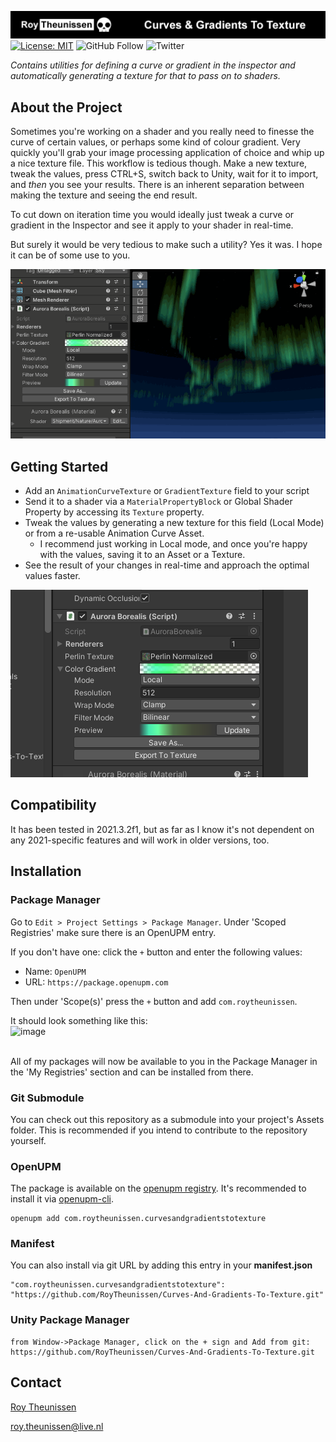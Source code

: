 [![Roy Theunissen](Documentation~/Github%20Header.jpg)](http://roytheunissen.com)
[![License: MIT](https://img.shields.io/badge/License-MIT-brightgreen.svg)](LICENSE.md)
![GitHub Follow](https://img.shields.io/github/followers/RoyTheunissen?label=RoyTheunissen&style=social) ![Twitter](https://img.shields.io/twitter/follow/Roy_Theunissen?style=social)

_Contains utilities for defining a curve or gradient in the inspector and automatically generating a texture for that to pass on to shaders._

## About the Project

Sometimes you're working on a shader and you really need to finesse the curve of certain values, or perhaps some kind of colour gradient. Very quickly you'll grab your image processing application of choice and whip up a nice texture file. This workflow is tedious though. Make a new texture, tweak the values, press CTRL+S, switch back to Unity, wait for it to import, and _then_ you see your results. There is an inherent separation between making the texture and seeing the end result.

To cut down on iteration time you would ideally just tweak a curve or gradient in the Inspector and see it apply to your shader in real-time.

But surely it would be very tedious to make such a utility? Yes it was. I hope it can be of some use to you.

<!-- [TO DO Video](https://www.youtube.com/watch?v=dQw4w9WgXcQ)    |    [TO DO Article](https://blog.roytheunissen.com) -->

![Example](Documentation~/Example.gif)

## Getting Started

- Add an `AnimationCurveTexture` or `GradientTexture` field to your script
- Send it to a shader via a `MaterialPropertyBlock` or Global Shader Property by accessing its `Texture` property.
- Tweak the values by generating a new texture for this field (Local Mode) or from a re-usable Animation Curve Asset.
    - I recommend just working in Local mode, and once you're happy with the values, saving it to an Asset or a Texture.
- See the result of your changes in real-time and approach the optimal values faster.

![Screenshot](Documentation~/Screenshot.PNG)

## Compatibility

It has been tested in 2021.3.2f1, but as far as I know it's not dependent on any 2021-specific features and will work in older versions, too.

## Installation

### Package Manager

Go to `Edit > Project Settings > Package Manager`. Under 'Scoped Registries' make sure there is an OpenUPM entry.

If you don't have one: click the `+` button and enter the following values:

- Name: `OpenUPM` <br />
- URL: `https://package.openupm.com` <br />

Then under 'Scope(s)' press the `+` button and add `com.roytheunissen`.

It should look something like this: <br />
![image](https://user-images.githubusercontent.com/3997055/185363839-37b3bb3d-f70c-4dbd-b30d-cc8a93b592bb.png)

<br />
All of my packages will now be available to you in the Package Manager in the 'My Registries' section and can be installed from there.
<br />


### Git Submodule

You can check out this repository as a submodule into your project's Assets folder. This is recommended if you intend to contribute to the repository yourself.

### OpenUPM
The package is available on the [openupm registry](https://openupm.com). It's recommended to install it via [openupm-cli](https://github.com/openupm/openupm-cli).

```
openupm add com.roytheunissen.curvesandgradientstotexture
```

### Manifest
You can also install via git URL by adding this entry in your **manifest.json**

```
"com.roytheunissen.curvesandgradientstotexture": "https://github.com/RoyTheunissen/Curves-And-Gradients-To-Texture.git"
```

### Unity Package Manager
```
from Window->Package Manager, click on the + sign and Add from git: https://github.com/RoyTheunissen/Curves-And-Gradients-To-Texture.git
```


## Contact
[Roy Theunissen](https://roytheunissen.com)

[roy.theunissen@live.nl](mailto:roy.theunissen@live.nl)
